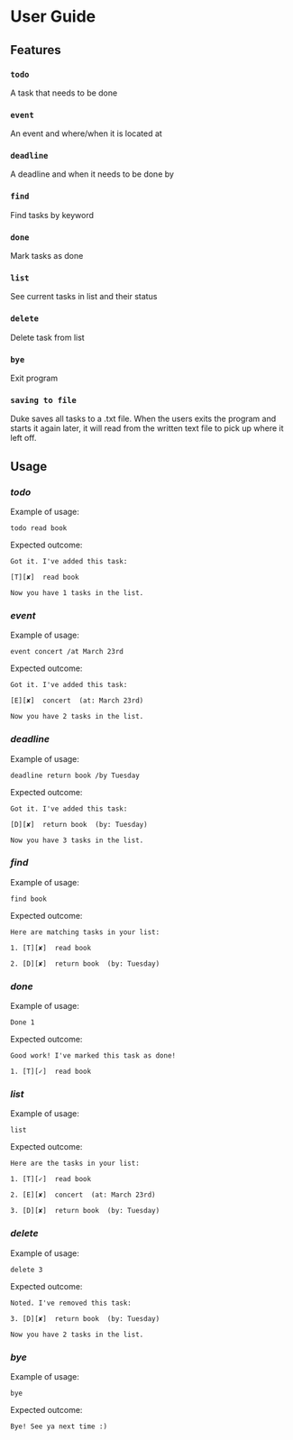 # User Guide

## Features 

### `todo`
A task that needs to be done

### `event`
An event and where/when it is located at

### `deadline`
A deadline and when it needs to be done by

### `find`
Find tasks by keyword

### `done`
Mark tasks as done

### `list`
See current tasks in list and their status

### `delete`
Delete task from list

### `bye`
Exit program

### `saving to file`
Duke saves all tasks to a .txt file. When the users exits the program and starts it again later, 
it will read from the written text file to pick up where it left off.

## Usage

### *todo*

Example of usage: 

`todo read book`

Expected outcome:

`Got it. I've added this task:` 

`[T][✘]  read book`

`Now you have 1 tasks in the list.`

### *event*

Example of usage: 

`event concert /at March 23rd`

Expected outcome:

`Got it. I've added this task:` 

`[E][✘]  concert  (at: March 23rd)`

`Now you have 2 tasks in the list.`

### *deadline*

Example of usage: 

`deadline return book /by Tuesday`

Expected outcome:

`Got it. I've added this task:` 

`[D][✘]  return book  (by: Tuesday)`

`Now you have 3 tasks in the list.`

### *find*

Example of usage: 

`find book`

Expected outcome:

`Here are matching tasks in your list:`

`1. [T][✘]  read book`

`2. [D][✘]  return book  (by: Tuesday)`

### *done*

Example of usage: 

`Done 1`

Expected outcome:

`Good work! I've marked this task as done!`

`1. [T][✓]  read book`

### *list*

Example of usage: 

`list`

Expected outcome:

`Here are the tasks in your list:`

`1. [T][✓]  read book`

`2. [E][✘]  concert  (at: March 23rd)`

`3. [D][✘]  return book  (by: Tuesday)`

### *delete*

Example of usage: 

`delete 3`

Expected outcome:

`Noted. I've removed this task: `

`3. [D][✘]  return book  (by: Tuesday)`

`Now you have 2 tasks in the list.`

### *bye*

Example of usage: 

`bye`

Expected outcome:

`Bye! See ya next time :)`
